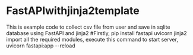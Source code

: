 # FastAPIwithjinja2template
This is example code to collect csv file from user and save in sqlite database using FastAPI and jinja2
#Firstly,
pip install fastapi uvicorn jinja2
import all the required modules,
execute this command to start server,
uvicorn fastapi:app --reload
